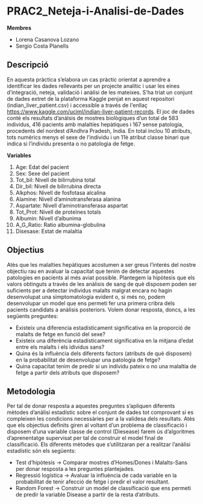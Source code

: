 # PRAC2_Neteja-i-Analisi-de-Dades

**Membres**

* Lorena Casanova Lozano
* Sergio Costa Planells

## Descripció 

En aquesta pràctica s’elabora un cas pràctic orientat a aprendre a identificar les dades rellevants per un projecte analític i usar les eines d’integració, neteja, validació i anàlisi de les mateixes. S'ha triat un conjunt de dades extret de la plataforma Kaggle penjat en aquest repositori (indian_liver_patient.csv) i accessible a través de l'enllaç https://www.kaggle.com/uciml/indian-liver-patient-records. El joc de dades conté els resultats d’anàlsis de mostres biològiques d’un total de 583 individus, 416 pacients amb malaltíes hepàtiques i 167 sense patologia, procedents del nordest d’Andhra Pradesh, India. En total inclou 10 atributs, tots numérics menys el sexe de l’individu i un 11è atribut classe binari que indica si l’individu presenta o no patologia de fetge. 

**Variables**

1. Age: Edat del pacient
2. Sex: Sexe del pacient
3. Tot_bil: Nivell de bilirrubina total
4. Dir_bil: Nivell de bilirrubina directa
5. Alkphos: Nivell de fosfotasa alcalina
6. Alamine: Nivell d’aminotransferasa alanina
7. Aspartate: Nivell d’aminotransferasa aspartat
8. Tot_Prot: Nivell de proteïnes totals
9. Albumin: Nivell d’albunima
10. A_G_Ratio: Ratio albumina-globulina
11. Disesase: Estat de malaltia

## Objectius

Atès que les malalties hepàtiques acostumen a ser greus l’interés del nostre objectiu rau en avaluar la capacitat que tenim de detectar aquestes patologies en pacients al més aviat possible. Plantegem la hipòtesis que els valors obtinguts a travès de les anàlisis de sang de què disposem poden ser suficients per a detectar individus malalts malgrat encara no hagin desenvolupat una simptomatologia evident o, si més no, podem desenvolupar un model que ens permeti fer una primera cribra dels pacients candidats a anàlisis posteriors. Volem donar resposta, doncs, a les següents preguntes:

* Existeix una diferencia estadísticament significativa en la proporció de malalts de fetge en funció del sexe?
* Existeix una diferència estadísticament significativa en la mitjana d’edat entre els malalts i els idividus sans?
* Quina és la influència dels diferents factors (atributs de què disposem) en la probabilitat de desenvolupar una
patologia de fetge?
* Quina capacitat tenim de predir si un individu pateix o no una malaltia de fetge a partir dels atributs que disposem?

## Metodologia

Per tal de donar resposta a aquestes preguntes s’apliquen diferents mètodes d’anàlisi estadístic sobre el conjunt de dades tot comprovant si es compleixen les condicions necessàries per a la validesa dels resultats. Atès que els objectius definits giren al voltant d’un problema de classificació i disposem d’una variable classe de control (Diesease) farem ús d’algoritmes d’aprenentatge supervisat per tal de construir el model final de classificació. Els diferents mètodes que s’utilitzaran per a realitzar l’anàlisi estadístic són els següents:
* Test d’hipòtesis -> Comparar mostres d’Homes/Dones i Malalts-Sans per donar resposta a les preguntes plantejades.
* Regressió logística -> Avaluar la influència de cada variable en la probabilitat de tenir afecció de fetge i predir el valor resultant.
* Random Forest -> Construir un model de classificació que ens permeti de predir la variable Disease a partir de la resta d’atributs.
